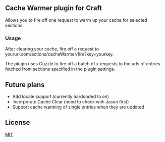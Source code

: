 ## Cache Warmer plugin for Craft

Allows you to fire off one request to warm up your cache for selected sections.

### Usage

After clearing your cache, fire off a request to yoururl.com/actions/cacheWarmer/fire?key=yourkey.

The plugin uses Guzzle to fire off a batch of x requests to the urls of entries fetched from sections specified in the plugin settings.

## Future plans

- Add locale support (currently hardcoded to *en*)
- Incorporate Cache Clear (need to check with Jason first)
- Support cache warming of single entries when they are updated

## License

[MIT](http://opensource.org/licenses/mit-license.php)

